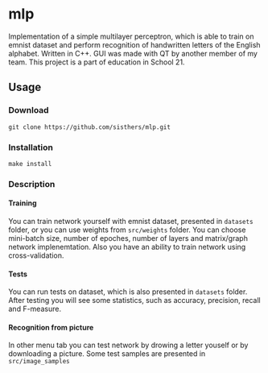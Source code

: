 # mlp
Implementation of a simple multilayer perceptron, which is able to train on emnist dataset and perform recognition of handwritten letters of the English alphabet.
Written in C++. GUI was made with QT by another member of my team. This project is a part of education in School 21.

## Usage

### Download
```
git clone https://github.com/sisthers/mlp.git
```

### Installation
```
make install
```

### Description

#### Training
You can train network yourself with emnist dataset, presented in ```datasets``` folder, or you can use weights from ```src/weights``` folder.
You can choose mini-batch size, number of epoches, number of layers and matrix/graph network implenemtation. 
Also you have an ability to train network using cross-validation. 

#### Tests
You can run tests on dataset, which is also presented in ```datasets``` folder. After testing you will see some statistics, such as accuracy, precision, recall and F-measure.

#### Recognition from picture
In other menu tab you can test network by drowing a letter youself or by downloading a picture. Some test samples are presented in ```src/image_samples```

